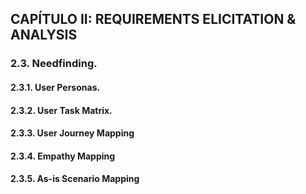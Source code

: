 ## CAPÍTULO II: REQUIREMENTS ELICITATION & ANALYSIS

### 2.3. Needfinding.
#### 2.3.1. User Personas.
#### 2.3.2. User Task Matrix.
#### 2.3.3. User Journey Mapping
#### 2.3.4. Empathy Mapping
#### 2.3.5. As-is Scenario Mapping
